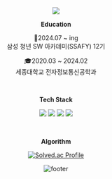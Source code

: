 
<div align=center>
<img src="https://capsule-render.vercel.app/api?type=waving&color=0:D9DC91,100:F3A5B6,&height=180&section=header&text=Da-ee&fontSize=38&fontColor=4A4A4A" />






**Education**

💙2024.07 ~ ing<br>
삼성 청년 SW 아카데미(SSAFY) 12기

🎓2020.03 ~ 2024.02<br>
세종대학교 전자정보통신공학과

<br>

**Tech Stack**

<img src="https://img.shields.io/badge/Python-3776AB?style=flat-square&logo=python&logoColor=FFD43B"/> <img src="https://img.shields.io/badge/Django-092E20?style=flat-square&logo=django&logoColor=ffffff"/> <img src="https://img.shields.io/badge/JavaScript-F7DF1E?style=flat-square&logo=javascript&logoColor=000000"/> <img src="https://img.shields.io/badge/Vue.js-41B883?style=flat-square&logo=vue.js&logoColor=35495E"/> 

<br>

**Algorithm**

[![Solved.ac Profile](http://mazassumnida.wtf/api/v2/generate_badge?boj=ebeleey)](https://solved.ac/ebeleey/)


![footer](https://capsule-render.vercel.app/api?section=footer&type=waving&color=0:F3A5B6,100:D9DC91)

</div>

